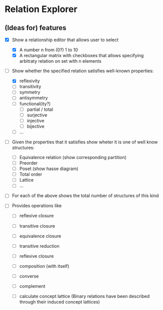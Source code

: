 # Relation Explorer

## (Ideas for) features
- [x] Show a relationship editor that allows user to select
    - [x] A number n from (0?) 1 to 10
    - [x] A rectangular matrix with checkboxes that allows specifying arbitraty relation on set with n elements

- [ ] Show whether the specified relation satisfies well-known properties:
    - [x] reflexivity
    - [ ] transitivity
    - [ ] symmetry
    - [ ] antisymmetry
    - [ ] functional(ity?)
        - [ ] partial / total
        - [ ] surjective
        - [ ] injective
        - [ ] bijective
    - [ ] ...

- [ ] Given the properties that it satisfies show wheter it is one of well know structures:
    - [ ] Equivalence relation (show corresponding partition)
    - [ ] Preorder
    - [ ] Poset (show hasse diagram)
    - [ ] Total order
    - [ ] Lattice
    - [ ] ...

- [ ] For each of the above shows the total number of structures of this kind

- [ ] Provides operations like
   - [ ] reflexive closure
   - [ ] transitive closure
   - [ ] equivalence closure
   - [ ] transitive reduction
   - [ ] reflexive closure
   - [ ] composition (with itself)
   - [ ] converse
   - [ ] complement
   - [ ] calculate concept lattice (Binary relations have been described through their induced concept lattices)

